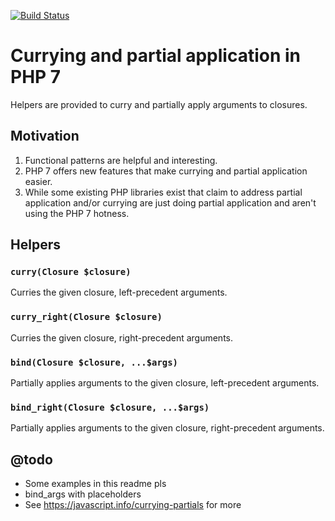 [![Build Status](https://travis-ci.org/c4rl/vindaloo.svg?branch=master)](https://travis-ci.org/c4rl/vindaloo)

# Currying and partial application in PHP 7

Helpers are provided to curry and partially apply arguments to closures.

## Motivation

1. Functional patterns are helpful and interesting.
2. PHP 7 offers new features that make currying and partial application easier.
3. While some existing PHP libraries exist that claim to address partial
application and/or currying are just doing partial application and aren't using
the PHP 7 hotness.

## Helpers

### `curry(Closure $closure)`

Curries the given closure, left-precedent arguments.

### `curry_right(Closure $closure)`

Curries the given closure, right-precedent arguments.

### `bind(Closure $closure, ...$args)`

Partially applies arguments to the given closure, left-precedent arguments.

### `bind_right(Closure $closure, ...$args)`

Partially applies arguments to the given closure, right-precedent arguments.

## @todo

* Some examples in this readme pls
* bind_args with placeholders
* See https://javascript.info/currying-partials for more
